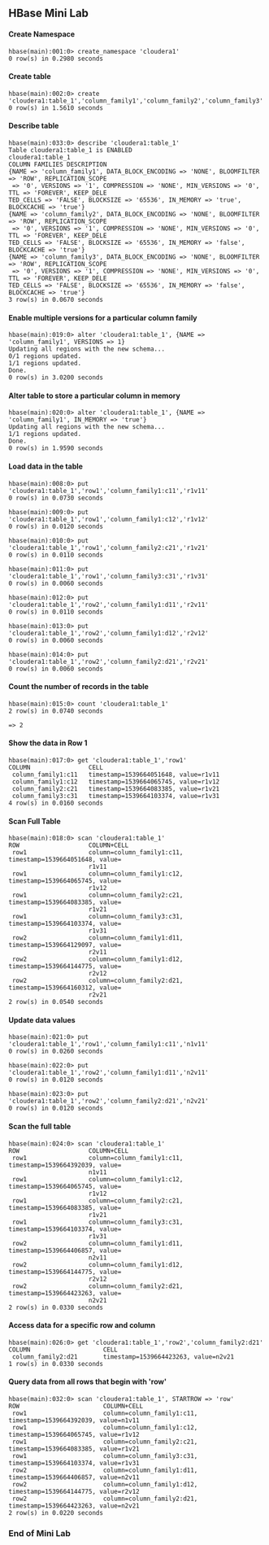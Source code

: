 ## HBase Mini Lab

#### Create Namespace

	hbase(main):001:0> create_namespace 'cloudera1'
	0 row(s) in 0.2980 seconds

#### Create table

	hbase(main):002:0> create 'cloudera1:table_1','column_family1','column_family2','column_family3'
	0 row(s) in 1.5610 seconds
	
#### Describe table

	hbase(main):033:0> describe 'cloudera1:table_1'
	Table cloudera1:table_1 is ENABLED                                                               
	cloudera1:table_1                                                                                
	COLUMN FAMILIES DESCRIPTION                                                                      
	{NAME => 'column_family1', DATA_BLOCK_ENCODING => 'NONE', BLOOMFILTER => 'ROW', REPLICATION_SCOPE
	 => '0', VERSIONS => '1', COMPRESSION => 'NONE', MIN_VERSIONS => '0', TTL => 'FOREVER', KEEP_DELE
	TED_CELLS => 'FALSE', BLOCKSIZE => '65536', IN_MEMORY => 'true', BLOCKCACHE => 'true'}           
	{NAME => 'column_family2', DATA_BLOCK_ENCODING => 'NONE', BLOOMFILTER => 'ROW', REPLICATION_SCOPE
	 => '0', VERSIONS => '1', COMPRESSION => 'NONE', MIN_VERSIONS => '0', TTL => 'FOREVER', KEEP_DELE
	TED_CELLS => 'FALSE', BLOCKSIZE => '65536', IN_MEMORY => 'false', BLOCKCACHE => 'true'}          
	{NAME => 'column_family3', DATA_BLOCK_ENCODING => 'NONE', BLOOMFILTER => 'ROW', REPLICATION_SCOPE
	 => '0', VERSIONS => '1', COMPRESSION => 'NONE', MIN_VERSIONS => '0', TTL => 'FOREVER', KEEP_DELE
	TED_CELLS => 'FALSE', BLOCKSIZE => '65536', IN_MEMORY => 'false', BLOCKCACHE => 'true'}          
	3 row(s) in 0.0670 seconds

	
#### Enable multiple versions for a particular column family

	hbase(main):019:0> alter 'cloudera1:table_1', {NAME => 'column_family1', VERSIONS => 1}
	Updating all regions with the new schema...
	0/1 regions updated.
	1/1 regions updated.
	Done.
	0 row(s) in 3.0200 seconds

#### Alter table to store a particular column in memory

	hbase(main):020:0> alter 'cloudera1:table_1', {NAME => 'column_family1', IN_MEMORY => 'true'}
	Updating all regions with the new schema...
	1/1 regions updated.
	Done.
	0 row(s) in 1.9590 seconds

#### Load data in the table

	hbase(main):008:0> put 'cloudera1:table_1','row1','column_family1:c11','r1v11'
	0 row(s) in 0.0730 seconds
	
	hbase(main):009:0> put 'cloudera1:table_1','row1','column_family1:c12','r1v12'
	0 row(s) in 0.0120 seconds
	
	hbase(main):010:0> put 'cloudera1:table_1','row1','column_family2:c21','r1v21'
	0 row(s) in 0.0110 seconds
	
	hbase(main):011:0> put 'cloudera1:table_1','row1','column_family3:c31','r1v31'
	0 row(s) in 0.0060 seconds
	
	hbase(main):012:0> put 'cloudera1:table_1','row2','column_family1:d11','r2v11'
	0 row(s) in 0.0110 seconds
	
	hbase(main):013:0> put 'cloudera1:table_1','row2','column_family1:d12','r2v12'
	0 row(s) in 0.0060 seconds
	
	hbase(main):014:0> put 'cloudera1:table_1','row2','column_family2:d21','r2v21'
	0 row(s) in 0.0060 seconds

#### Count the number of records in the table

	hbase(main):015:0> count 'cloudera1:table_1'
	2 row(s) in 0.0740 seconds
	
	=> 2

#### Show the data in Row 1

	hbase(main):017:0> get 'cloudera1:table_1','row1'
	COLUMN                CELL                                                      
	 column_family1:c11   timestamp=1539664051648, value=r1v11                      
	 column_family1:c12   timestamp=1539664065745, value=r1v12                      
	 column_family2:c21   timestamp=1539664083385, value=r1v21                      
	 column_family3:c31   timestamp=1539664103374, value=r1v31                      
	4 row(s) in 0.0160 seconds

#### Scan Full Table

	hbase(main):018:0> scan 'cloudera1:table_1'
	ROW                   COLUMN+CELL                                               
	 row1                 column=column_family1:c11, timestamp=1539664051648, value=
	                      r1v11                                                     
	 row1                 column=column_family1:c12, timestamp=1539664065745, value=
	                      r1v12                                                     
	 row1                 column=column_family2:c21, timestamp=1539664083385, value=
	                      r1v21                                                     
	 row1                 column=column_family3:c31, timestamp=1539664103374, value=
	                      r1v31                                                     
	 row2                 column=column_family1:d11, timestamp=1539664129097, value=
	                      r2v11                                                     
	 row2                 column=column_family1:d12, timestamp=1539664144775, value=
	                      r2v12                                                     
	 row2                 column=column_family2:d21, timestamp=1539664160312, value=
	                      r2v21                                                     
	2 row(s) in 0.0540 seconds

#### Update data values

	hbase(main):021:0> put 'cloudera1:table_1','row1','column_family1:c11','n1v11'
	0 row(s) in 0.0260 seconds
	
	hbase(main):022:0> put 'cloudera1:table_1','row2','column_family1:d11','n2v11'
	0 row(s) in 0.0120 seconds
	
	hbase(main):023:0> put 'cloudera1:table_1','row2','column_family2:d21','n2v21'
	0 row(s) in 0.0120 seconds

#### Scan the full table

	hbase(main):024:0> scan 'cloudera1:table_1'
	ROW                   COLUMN+CELL                                               
	 row1                 column=column_family1:c11, timestamp=1539664392039, value=
	                      n1v11                                                     
	 row1                 column=column_family1:c12, timestamp=1539664065745, value=
	                      r1v12                                                     
	 row1                 column=column_family2:c21, timestamp=1539664083385, value=
	                      r1v21                                                     
	 row1                 column=column_family3:c31, timestamp=1539664103374, value=
	                      r1v31                                                     
	 row2                 column=column_family1:d11, timestamp=1539664406857, value=
	                      n2v11                                                     
	 row2                 column=column_family1:d12, timestamp=1539664144775, value=
	                      r2v12                                                     
	 row2                 column=column_family2:d21, timestamp=1539664423263, value=
	                      n2v21                                                     
	2 row(s) in 0.0330 seconds

#### Access data for a specific row and column

	hbase(main):026:0> get 'cloudera1:table_1','row2','column_family2:d21'
	COLUMN                    CELL                                                                   
	 column_family2:d21       timestamp=1539664423263, value=n2v21                                   
	1 row(s) in 0.0330 seconds

#### Query data from all rows that begin with 'row'

	hbase(main):032:0> scan 'cloudera1:table_1', STARTROW => 'row'
	ROW                       COLUMN+CELL                                                            
	 row1                     column=column_family1:c11, timestamp=1539664392039, value=n1v11        
	 row1                     column=column_family1:c12, timestamp=1539664065745, value=r1v12        
	 row1                     column=column_family2:c21, timestamp=1539664083385, value=r1v21        
	 row1                     column=column_family3:c31, timestamp=1539664103374, value=r1v31        
	 row2                     column=column_family1:d11, timestamp=1539664406857, value=n2v11        
	 row2                     column=column_family1:d12, timestamp=1539664144775, value=r2v12        
	 row2                     column=column_family2:d21, timestamp=1539664423263, value=n2v21        
	2 row(s) in 0.0220 seconds

### End of Mini Lab